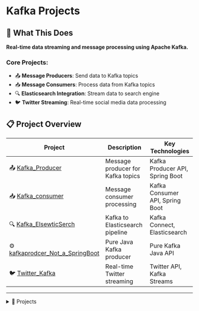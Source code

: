 # Kafka Projects

## 🎯 What This Does

**Real-time data streaming and message processing using Apache Kafka.**

### Core Projects:
- 📤 **Message Producers**: Send data to Kafka topics
- 📥 **Message Consumers**: Process data from Kafka topics
- 🔍 **Elasticsearch Integration**: Stream data to search engine
- 🐦 **Twitter Streaming**: Real-time social media data processing

## 📋 Project Overview

| Project | Description | Key Technologies |
|---------|-------------|------------------|
| 📤 [Kafka_Producer](Kafka_Producer/) | Message producer for Kafka topics | Kafka Producer API, Spring Boot |
| 📥 [Kafka_consumer](Kafka_consumer/) | Message consumer processing | Kafka Consumer API, Spring Boot |
| 🔍 [Kafka_ElsewticSerch](Kafka_ElsewticSerch/) | Kafka to Elasticsearch pipeline | Kafka Connect, Elasticsearch |
| ⚙️ [kafkaprodcer_Not_a_SpringBoot](kafkaprodcer_Not_a_SpringBoot/) | Pure Java Kafka producer | Pure Kafka Java API |
| 🐦 [Twitter_Kafka](Twitter_Kafka/) | Real-time Twitter streaming | Twitter API, Kafka Streams |

---

<details>
<summary>📂 Projects</summary>

- [📤 Kafka_Producer](Kafka_Producer/)
	<details>
	<summary>Message producer for Kafka topics</summary>

	- **What it does**: Sends messages to Kafka topics
	- **Key tech**: Kafka Producer API, Spring Boot
	- **Skills**: Message streaming, data publishing

	</details>

- [📥 Kafka_consumer](Kafka_consumer/)
	<details>
	<summary>Message consumer for processing Kafka data</summary>

	- **What it does**: Consumes and processes messages from Kafka topics
	- **Key tech**: Kafka Consumer API, Spring Boot
	- **Skills**: Stream processing, data consumption

	</details>

- [🔍 Kafka_ElsewticSerch](Kafka_ElsewticSerch/)
	<details>
	<summary>Kafka to Elasticsearch data pipeline</summary>

	- **What it does**: Streams Kafka data to Elasticsearch for indexing
	- **Key tech**: Kafka Connect, Elasticsearch
	- **Skills**: Data pipelines, search integration

	</details>

- [⚙️ kafkaprodcer_Not_a_SpringBoot](kafkaprodcer_Not_a_SpringBoot/)
	<details>
	<summary>Pure Java Kafka producer implementation</summary>

	- **What it does**: Kafka producer without Spring Boot framework
	- **Key tech**: Pure Kafka Java API
	- **Skills**: Core Kafka programming, lightweight implementations

	</details>

- [🐦 Twitter_Kafka](Twitter_Kafka/)
	<details>
	<summary>Real-time Twitter data streaming</summary>

	- **What it does**: Streams Twitter data through Kafka for processing
	- **Key tech**: Twitter API, Kafka Streams
	- **Skills**: Social media analytics, real-time data processing

	</details>

</details>